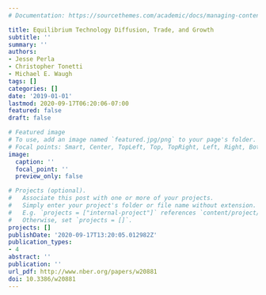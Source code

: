 ```yaml
---
# Documentation: https://sourcethemes.com/academic/docs/managing-content/

title: Equilibrium Technology Diffusion, Trade, and Growth
subtitle: ''
summary: ''
authors:
- Jesse Perla
- Christopher Tonetti
- Michael E. Waugh
tags: []
categories: []
date: '2019-01-01'
lastmod: 2020-09-17T06:20:06-07:00
featured: false
draft: false

# Featured image
# To use, add an image named `featured.jpg/png` to your page's folder.
# Focal points: Smart, Center, TopLeft, Top, TopRight, Left, Right, BottomLeft, Bottom, BottomRight.
image:
  caption: ''
  focal_point: ''
  preview_only: false

# Projects (optional).
#   Associate this post with one or more of your projects.
#   Simply enter your project's folder or file name without extension.
#   E.g. `projects = ["internal-project"]` references `content/project/deep-learning/index.md`.
#   Otherwise, set `projects = []`.
projects: []
publishDate: '2020-09-17T13:20:05.012982Z'
publication_types:
- 4
abstract: ''
publication: ''
url_pdf: http://www.nber.org/papers/w20881
doi: 10.3386/w20881
---
```

